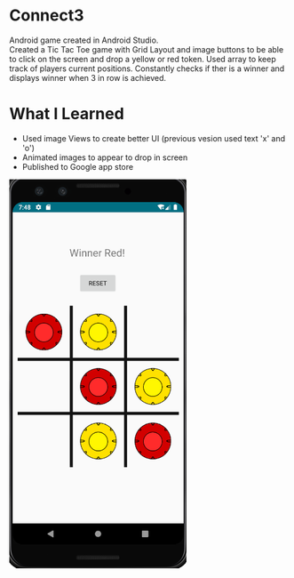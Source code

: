 # Connect3

Android game created in Android Studio.   
Created a Tic Tac Toe game with Grid Layout and image buttons to be able to click on the screen and drop a yellow or red
token. 
Used array to keep track of players current positions. Constantly checks if ther is a winner
and displays winner when 3 in row is achieved. 

# What I Learned

* Used image Views to create better UI (previous vesion used text 'x' and 'o')
* Animated images to appear to drop in screen
* Published to Google app store

 

![](connect3GameView.png)
